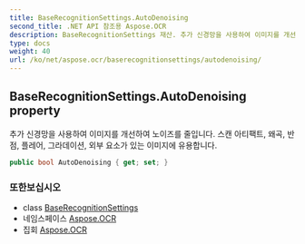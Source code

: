 ```yaml
---
title: BaseRecognitionSettings.AutoDenoising
second_title: .NET API 참조용 Aspose.OCR
description: BaseRecognitionSettings 재산. 추가 신경망을 사용하여 이미지를 개선하여 노이즈를 줄입니다. 스캔 아티팩트 왜곡 반점 플레어 그라데이션 외부 요소가 있는 이미지에 유용합니다.
type: docs
weight: 40
url: /ko/net/aspose.ocr/baserecognitionsettings/autodenoising/
---
```

## BaseRecognitionSettings.AutoDenoising property

추가 신경망을 사용하여 이미지를 개선하여 노이즈를 줄입니다. 스캔 아티팩트, 왜곡, 반점, 플레어, 그라데이션, 외부 요소가 있는 이미지에 유용합니다.

```csharp
public bool AutoDenoising { get; set; }
```

### 또한보십시오

* class [BaseRecognitionSettings](../)
* 네임스페이스 [Aspose.OCR](../../baserecognitionsettings/)
* 집회 [Aspose.OCR](../../../)


